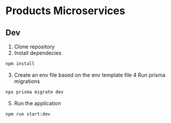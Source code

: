 # Products Microservices


## Dev


1. Clone repository
2. Install dependecies
```bash
npm install
```
3. Create an env file based on the env template file
4 Run prisma migrations
```bash
npx prisma migrate dev
```
5. Run the application
```bash
npm run start:dev
```
